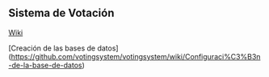 ## Sistema de Votación

[Wiki](https://github.com/votingsystem/votingsystem/wiki)

[Creación de las bases de datos]
(https://github.com/votingsystem/votingsystem/wiki/Configuraci%C3%B3n-de-la-base-de-datos)


